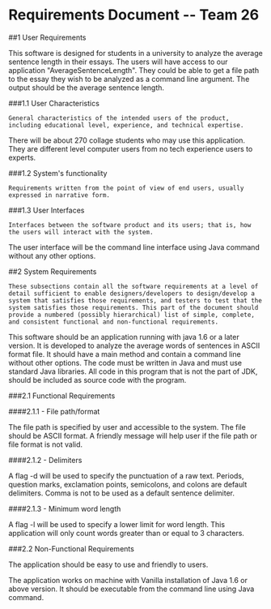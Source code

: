 # **Requirements Document -- Team 26**

##1 User Requirements

This software is designed for students in a university to analyze the average sentence length in their essays. The users will have access to our application "AverageSentenceLength". They could be able to get a file path to the essay they wish to be analyzed as a command line argument. The output should be the average sentence length.

###1.1 User Characteristics

```General characteristics of the intended users of the product, including educational level, experience, and technical expertise.```

There will be about 270 collage students who may use this application. They are different level computer users from no tech experience users to experts.

###1.2 System's functionality

```Requirements written from the point of view of end users, usually expressed in narrative form.```

###1.3 User Interfaces

```Interfaces between the software product and its users; that is, how the users will interact with the system.```

The user interface will be the command line interface using Java command without any other options.  

##2 System Requirements

```These subsections contain all the software requirements at a level of detail sufficient to enable designers/developers to design/develop a system that satisfies those requirements, and testers to test that the system satisfies those requirements. This part of the document should provide a numbered (possibly hierarchical) list of simple, complete, and consistent functional and non-functional requirements.```

This software should be an application running with java 1.6 or a later version. It is developed to analyze the average words of sentences in ASCII format file. It should have a main method and contain a command line without other options. The code must be written in Java and must use standard Java libraries. All code in this program that is not the part of JDK, should be included as source code with the program.
 
###2.1 Functional Requirements

####2.1.1 - File path/format

The file path is specified by user and accessible to the system. The file should be ASCII format. A friendly message will help user if the file path or file format is not valid.

####2.1.2 - Delimiters

A flag -d will be used to specify the punctuation of a raw text. Periods, question marks, exclamation points, semicolons, and colons are default delimiters. Comma is not to be used as a default sentence delimiter.

####2.1.3 - Minimum word length

A flag -l will be used to specify a lower limit for word length. This application will only count words greater than or equal to 3 characters.

  
###2.2 Non-Functional Requirements

The application should be easy to use and friendly to users.

The application works on machine with Vanilla installation of Java 1.6 or above version. It should be executable from the command line using Java command.